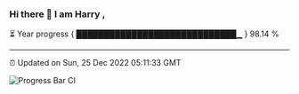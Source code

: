 ### Hi there 👋 I am Harry , 

⏳ Year progress { █████████████████████████████▁ } 98.14 %

---

⏰ Updated on Sun, 25 Dec 2022 05:11:33 GMT

![Progress Bar CI](https://github.com/duykhang68/duykhang68/workflows/Progress%20Bar%20CI/badge.svg)
